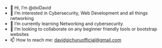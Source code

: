 - 👋 Hi, I’m @dxiDavid
- 👀 I’m interested in Cybersecurity, Web Development and all things networking
- 🌱 I’m currently learning Networking and cybersecurity
- 💞️ I’m looking to collaborate on any beginner friendly tools or bootstrap websites 
- 📫 How to reach me: davidgichuruofficial@gmail.com

<!---
dxiDavid/dxiDavid is a ✨ special ✨ repository because its `README.md` (this file) appears on your GitHub profile.
You can click the Preview link to take a look at your changes.
--->
